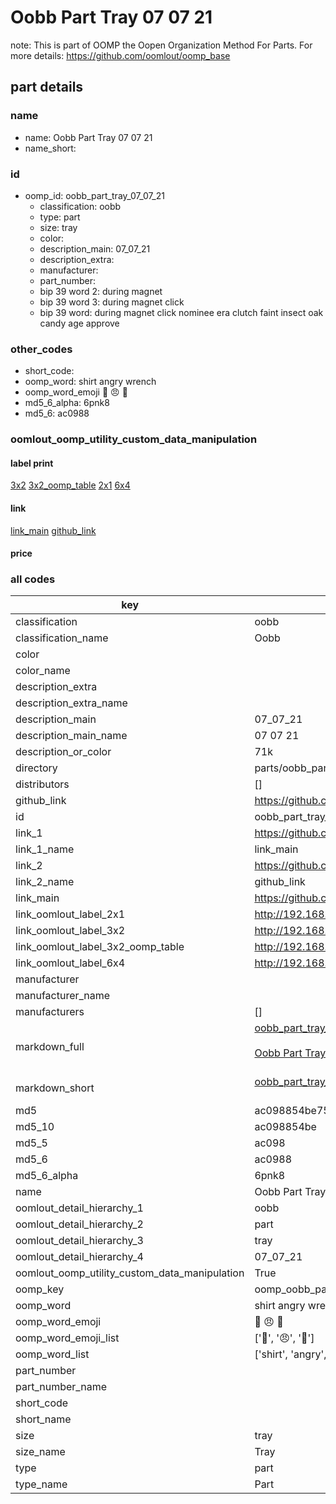 # Oobb Part Tray 07 07 21  

note: This is part of OOMP the Oopen Organization Method For Parts. For more details: https://github.com/oomlout/oomp_base

##  part details





### name
* name: Oobb Part Tray 07 07 21
* name_short: 
### id
* oomp_id: oobb_part_tray_07_07_21
  * classification: oobb
  * type: part
  * size: tray
  * color: 
  * description_main: 07_07_21
  * description_extra: 
  * manufacturer: 
  * part_number: 
  * bip 39 word 2: during magnet
  * bip 39 word 3: during magnet click
  * bip 39 word: during magnet click nominee era clutch faint insect oak candy age approve

### other_codes
* short_code: 
* oomp_word: shirt angry wrench
* oomp_word_emoji :shirt: :angry: :wrench:
* md5_6_alpha: 6pnk8
* md5_6: ac0988






### oomlout_oomp_utility_custom_data_manipulation
#### label print
[3x2](http://192.168.1.245:1112/?label=oomp%206pnk8)
[3x2_oomp_table](http://192.168.1.107:1112/?label=oomp%206pnk8)
[2x1](http://192.168.1.242:1112/?label=oomp%206pnk8)
[6x4](http://192.168.1.55:1112/?label=oomp%206pnk8)    

#### link

[link_main](https://github.com/oomlout/oomlout_oomp_current_version_messy/tree/main/parts/oobb_part_tray_07_07_21) [github_link](https://github.com/oomlout/oomlout_oomp_part_src/tree/main/parts/oobb_part_tray_07_07_21)                             

#### price







### all codes 
| key | value |  
| --- | --- |  
| classification | oobb |  
| classification_name | Oobb |  
| color |  |  
| color_name |  |  
| description_extra |  |  
| description_extra_name |  |  
| description_main | 07_07_21 |  
| description_main_name | 07 07 21 |  
| description_or_color | 71k |  
| directory | parts/oobb_part_tray_07_07_21 |  
| distributors | [] |  
| github_link | https://github.com/oomlout/oomlout_oomp_part_src/tree/main/parts/oobb_part_tray_07_07_21 |  
| id | oobb_part_tray_07_07_21 |  
| link_1 | https://github.com/oomlout/oomlout_oomp_current_version_messy/tree/main/parts/oobb_part_tray_07_07_21 |  
| link_1_name | link_main |  
| link_2 | https://github.com/oomlout/oomlout_oomp_part_src/tree/main/parts/oobb_part_tray_07_07_21 |  
| link_2_name | github_link |  
| link_main | https://github.com/oomlout/oomlout_oomp_current_version_messy/tree/main/parts/oobb_part_tray_07_07_21 |  
| link_oomlout_label_2x1 | http://192.168.1.242:1112/?label=oomp%206pnk8 |  
| link_oomlout_label_3x2 | http://192.168.1.245:1112/?label=oomp%206pnk8 |  
| link_oomlout_label_3x2_oomp_table | http://192.168.1.107:1112/?label=oomp%206pnk8 |  
| link_oomlout_label_6x4 | http://192.168.1.55:1112/?label=oomp%206pnk8 |  
| manufacturer |  |  
| manufacturer_name |  |  
| manufacturers | [] |  
| markdown_full | [oobb_part_tray_07_07_21](https://github.com/oomlout/oomlout_oomp_current_version_messy/tree/main/parts/oobb_part_tray_07_07_21)<br>[](https://github.com/oomlout/oomlout_oomp_current_version_messy/tree/main/parts/oobb_part_tray_07_07_21)<br>[Oobb Part Tray 07 07 21](https://github.com/oomlout/oomlout_oomp_current_version_messy/tree/main/parts/oobb_part_tray_07_07_21)<br><br> |  
| markdown_short | [oobb_part_tray_07_07_21](https://github.com/oomlout/oomlout_oomp_current_version_messy/tree/main/parts/oobb_part_tray_07_07_21)<br><br> |  
| md5 | ac098854be750a3cb226295e55617a21 |  
| md5_10 | ac098854be |  
| md5_5 | ac098 |  
| md5_6 | ac0988 |  
| md5_6_alpha | 6pnk8 |  
| name | Oobb Part Tray 07 07 21 |  
| oomlout_detail_hierarchy_1 | oobb |  
| oomlout_detail_hierarchy_2 | part |  
| oomlout_detail_hierarchy_3 | tray |  
| oomlout_detail_hierarchy_4 | 07_07_21 |  
| oomlout_oomp_utility_custom_data_manipulation | True |  
| oomp_key | oomp_oobb_part_tray_07_07_21 |  
| oomp_word | shirt angry wrench |  
| oomp_word_emoji | :shirt: :angry: :wrench: |  
| oomp_word_emoji_list | [':shirt:', ':angry:', ':wrench:'] |  
| oomp_word_list | ['shirt', 'angry', 'wrench'] |  
| part_number |  |  
| part_number_name |  |  
| short_code |  |  
| short_name |  |  
| size | tray |  
| size_name | Tray |  
| type | part |  
| type_name | Part |  
